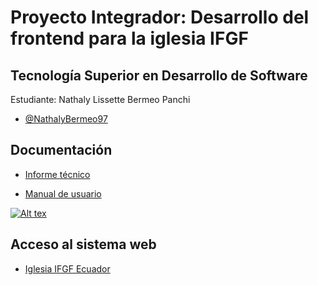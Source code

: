 # Proyecto Integrador: Desarrollo del frontend para la iglesia IFGF

## Tecnología Superior en Desarrollo de Software

Estudiante: Nathaly Lissette Bermeo Panchi 

- [@NathalyBermeo97](https://github.com/NathalyBermeo97)

## Documentación

- [Informe técnico](https://drive.google.com/file/d/14wTzN7CBowjGgSPHDtn-KdMnC0Ax0RkL/view?usp=sharing)

- [Manual de usuario](https://www.youtube.com/watch?v=SQKP-GNjwq4)

[![Alt tex](https://user-images.githubusercontent.com/66235614/155803628-e452708d-9593-4f8e-bd58-9900102b65d1.png)](https://www.youtube.com/watch?v=SQKP-GNjwq4)

## Acceso al sistema web

- [Iglesia IFGF Ecuador](https://ifgf.vercel.app)


